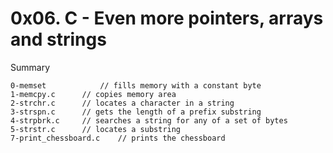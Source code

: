 # 0x06. C - Even more pointers, arrays and strings

Summary
```
0-memset        	// fills memory with a constant byte
1-memcpy.c		// copies memory area
2-strchr.c		// locates a character in a string
3-strspn.c		// gets the length of a prefix substring
4-strpbrk.c		// searches a string for any of a set of bytes
5-strstr.c		// locates a substring
7-print_chessboard.c	// prints the chessboard
```
